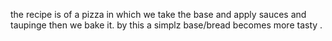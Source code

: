 the recipe is of a pizza in which we take the base and apply sauces and taupinge then we bake it. by this a simplz base/bread becomes more tasty .